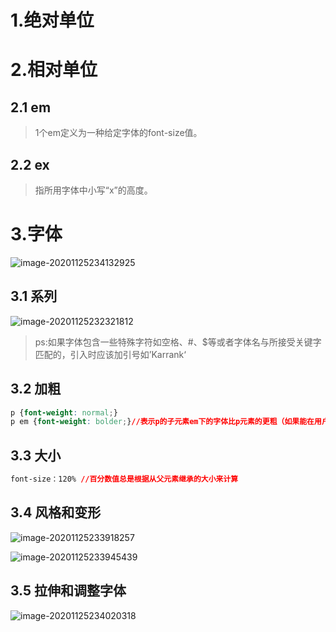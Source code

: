 # 1.绝对单位

# 2.相对单位

## 2.1 em

> 1个em定义为一种给定字体的font-size值。

## 2.2 ex

> 指所用字体中小写“x”的高度。



# 3.字体

![image-20201125234132925](C:\Users\14575\AppData\Roaming\Typora\typora-user-images\image-20201125234132925.png)

## 3.1 系列

![image-20201125232321812](C:\Users\14575\AppData\Roaming\Typora\typora-user-images\image-20201125232321812.png)

> ps:如果字体包含一些特殊字符如空格、#、$等或者字体名与所接受关键字匹配的，引入时应该加引号如’Karrank‘

## 3.2 加粗

```css
p {font-weight: normal;}
p em {font-weight: bolder;}//表示p的子元素em下的字体比p元素的更粗（如果能在用户代理上找到一种这样的字体的话）；另外lighter同理
```

## 3.3 大小

```css
font-size：120% //百分数值总是根据从父元素继承的大小来计算
```

## 3.4 风格和变形

![image-20201125233918257](C:\Users\14575\AppData\Roaming\Typora\typora-user-images\image-20201125233918257.png)

![image-20201125233945439](C:\Users\14575\AppData\Roaming\Typora\typora-user-images\image-20201125233945439.png)

## 3.5 拉伸和调整字体

![image-20201125234020318](C:\Users\14575\AppData\Roaming\Typora\typora-user-images\image-20201125234020318.png)